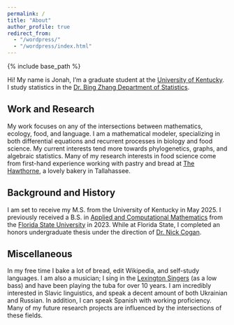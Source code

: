 ```yaml
---
permalink: /
title: "About"
author_profile: true
redirect_from: 
  - "/wordpress/"
  - "/wordpress/index.html"
---
```


{% include base_path %}

Hi! My name is Jonah, I’m a graduate student at the [University of Kentucky](https://www.uky.edu).
I study statistics in the [Dr. Bing Zhang Department of Statistics](https://www.stat.as.uky.edu).

## Work and Research
My work focuses on any of the intersections between mathematics, ecology, food, and language.
I am a mathematical modeler, specializing in both differential equations and recurrent processes in biology and food science. 
My current interests tend more towards phylogenetics, graphs, and algebraic statistics.
Many of my research interests in food science come from first-hand experience working with pastry and bread at [The Hawthorne](https://www.hawthorntlh.com/), a lovely bakery in Tallahassee.

## Background and History
I am set to receive my M.S. from the University of Kentucky in May 2025.
I previously received a B.S. in [Applied and Computational Mathematics](https://www.math.fsu.edu/) from the [Florida State University](https://fsu.edu/) in 2023.
While at Florida State, I completed an honors undergraduate thesis under the direction of [Dr. Nick Cogan](https://www.math.fsu.edu/~cogan/).

## Miscellaneous
In my free time I bake a lot of bread, edit Wikipedia, and self-study languages.
I am also a musician; I sing in the [Lexington Singers](https://www.lexsing.org/) (as a low bass) and have been playing the tuba for over 10 years.
I am incredibly interested in Slavic linguistics, and speak a decent amount of both Ukrainian and Russian.
In addition, I can speak Spanish with working proficiency.
Many of my future research projects are influenced by the intersections of these fields.
